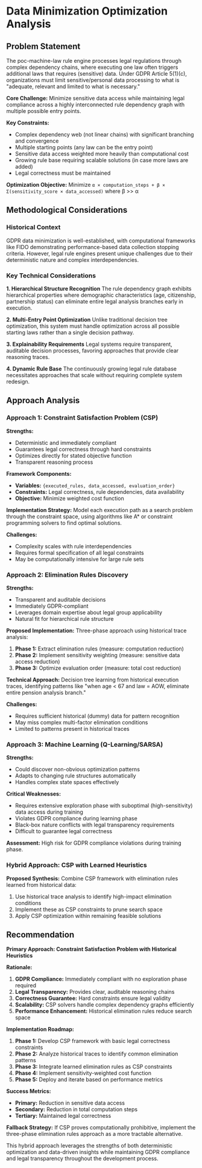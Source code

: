 # Data Minimization Optimization Analysis

## Problem Statement

The poc-machine-law rule engine processes legal regulations through complex dependency chains, where executing one law often triggers additional laws that requires (sensitive) data. Under GDPR Article 5(1)(c), organizations must limit sensitive/personal data processing to what is "adequate, relevant and limited to what is necessary." 

**Core Challenge:** Minimize sensitive data access while maintaining legal compliance across a highly interconnected rule dependency graph with multiple possible entry points.

**Key Constraints:**
- Complex dependency web (not linear chains) with significant branching and convergence
- Multiple starting points (any law can be the entry point)
- Sensitive data access weighted more heavily than computational cost
- Growing rule base requiring scalable solutions (in case more laws are added)
- Legal correctness must be maintained

**Optimization Objective:** Minimize `α × computation_steps + β × Σ(sensitivity_score × data_accessed)` where β >> α

## Methodological Considerations

### Historical Context
GDPR data minimization is well-established, with computational frameworks like FIDO demonstrating performance-based data collection stopping criteria. However, legal rule engines present unique challenges due to their deterministic nature and complex interdependencies.

### Key Technical Considerations

**1. Hierarchical Structure Recognition**
The rule dependency graph exhibits hierarchical properties where demographic characteristics (age, citizenship, partnership status) can eliminate entire legal analysis branches early in execution.

**2. Multi-Entry Point Optimization**
Unlike traditional decision tree optimization, this system must handle optimization across all possible starting laws rather than a single decision pathway.

**3. Explainability Requirements**
Legal systems require transparent, auditable decision processes, favoring approaches that provide clear reasoning traces.

**4. Dynamic Rule Base**
The continuously growing legal rule database necessitates approaches that scale without requiring complete system redesign.

## Approach Analysis

### Approach 1: Constraint Satisfaction Problem (CSP)

**Strengths:**
- Deterministic and immediately compliant
- Guarantees legal correctness through hard constraints
- Optimizes directly for stated objective function
- Transparent reasoning process

**Framework Components:**
- **Variables:** `{executed_rules, data_accessed, evaluation_order}`
- **Constraints:** Legal correctness, rule dependencies, data availability
- **Objective:** Minimize weighted cost function

**Implementation Strategy:**
Model each execution path as a search problem through the constraint space, using algorithms like A* or constraint programming solvers to find optimal solutions.

**Challenges:**
- Complexity scales with rule interdependencies
- Requires formal specification of all legal constraints
- May be computationally intensive for large rule sets

### Approach 2: Elimination Rules Discovery

**Strengths:**
- Transparent and auditable decisions
- Immediately GDPR-compliant
- Leverages domain expertise about legal group applicability
- Natural fit for hierarchical rule structure

**Proposed Implementation:**
Three-phase approach using historical trace analysis:
1. **Phase 1:** Extract elimination rules (measure: computation reduction)
2. **Phase 2:** Implement sensitivity weighting (measure: sensitive data access reduction)  
3. **Phase 3:** Optimize evaluation order (measure: total cost reduction)

**Technical Approach:** Decision tree learning from historical execution traces, identifying patterns like "when age < 67 and law = AOW, eliminate entire pension analysis branch."

**Challenges:**
- Requires sufficient historical (dummy) data for pattern recognition
- May miss complex multi-factor elimination conditions
- Limited to patterns present in historical traces

### Approach 3: Machine Learning (Q-Learning/SARSA)

**Strengths:**
- Could discover non-obvious optimization patterns
- Adapts to changing rule structures automatically
- Handles complex state spaces effectively

**Critical Weaknesses:**
- Requires extensive exploration phase with suboptimal (high-sensitivity) data access during training
- Violates GDPR compliance during learning phase
- Black-box nature conflicts with legal transparency requirements
- Difficult to guarantee legal correctness

**Assessment:** High risk for GDPR compliance violations during training phase.

### Hybrid Approach: CSP with Learned Heuristics

**Proposed Synthesis:**
Combine CSP framework with elimination rules learned from historical data:
1. Use historical trace analysis to identify high-impact elimination conditions
2. Implement these as CSP constraints to prune search space
3. Apply CSP optimization within remaining feasible solutions

## Recommendation

**Primary Approach: Constraint Satisfaction Problem with Historical Heuristics**

**Rationale:**
1. **GDPR Compliance:** Immediately compliant with no exploration phase required
2. **Legal Transparency:** Provides clear, auditable reasoning chains
3. **Correctness Guarantee:** Hard constraints ensure legal validity
4. **Scalability:** CSP solvers handle complex dependency graphs efficiently
5. **Performance Enhancement:** Historical elimination rules reduce search space

**Implementation Roadmap:**
1. **Phase 1:** Develop CSP framework with basic legal correctness constraints
2. **Phase 2:** Analyze historical traces to identify common elimination patterns
3. **Phase 3:** Integrate learned elimination rules as CSP constraints
4. **Phase 4:** Implement sensitivity-weighted cost function
5. **Phase 5:** Deploy and iterate based on performance metrics

**Success Metrics:**
- **Primary:** Reduction in sensitive data access
- **Secondary:** Reduction in total computation steps
- **Tertiary:** Maintained legal correctness 

**Fallback Strategy:** If CSP proves computationally prohibitive, implement the three-phase elimination rules approach as a more tractable alternative.

This hybrid approach leverages the strengths of both deterministic optimization and data-driven insights while maintaining GDPR compliance and legal transparency throughout the development process.
